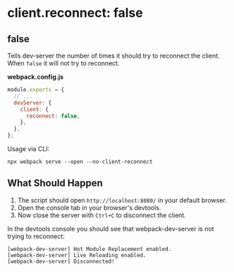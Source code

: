 # client.reconnect: false

## false

Tells dev-server the number of times it should try to reconnect the client. When `false` it will not try to reconnect.

**webpack.config.js**

```js
module.exports = {
  // ...
  devServer: {
    client: {
      reconnect: false,
    },
  },
};
```

Usage via CLI:

```shell
npx webpack serve --open --no-client-reconnect
```

## What Should Happen

1. The script should open `http://localhost:8080/` in your default browser.
2. Open the console tab in your browser's devtools.
3. Now close the server with `Ctrl+C` to disconnect the client.

In the devtools console you should see that webpack-dev-server is not trying to reconnect:

```
[webpack-dev-server] Hot Module Replacement enabled.
[webpack-dev-server] Live Reloading enabled.
[webpack-dev-server] Disconnected!
```

